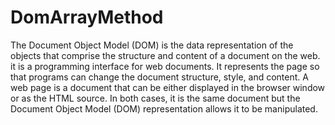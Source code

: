 # DomArrayMethod
The Document Object Model (DOM) is the data representation of the objects that comprise the structure and content of a document on the web. it is a programming interface for web documents.
It represents the page so that programs can change the document structure, style, and content.
A web page is a document that can be either displayed in the browser window or as the HTML source. In both cases, it is the same document but the Document Object Model (DOM) representation allows it to be manipulated.